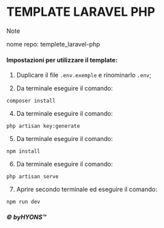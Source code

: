 # TEMPLATE LARAVEL PHP

> [!NOTE]
>
> nome repo: templete_laravel-php

#### Impostazioni per utilizzare il template:

1. Duplicare il file `.env.exemple` e rinominarlo `.env`;

2. Da terminale eseguire il comando: 
```
composer install
```

4. Da terminale eseguire il comando:
```
php artisan key:generate
```

5. Da terminale eseguire il comando:
```
npm install
```

6. Da terminale eseguire il comando:
```
php artisan serve
```

7. Aprire secondo terminale ed eseguire il comando:
```
npm run dev
```

##### © byHYONS™
